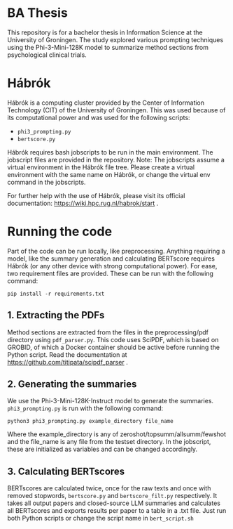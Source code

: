 # BA Thesis

This repository is for a bachelor thesis in Information Science at the University of Groningen. The study explored various prompting techniques using the Phi-3-Mini-128K model to summarize method sections from psychological clinical trials. 

# Hábrók

Hábrók is a computing cluster provided by the Center of Information Technology (CIT) of the University of Groningen. This was used because of its computational power and was used for the following scripts:
* `phi3_prompting.py`
* `bertscore.py`

Hábrók requires bash jobscripts to be run in the main environment. The jobscript files are provided in the repository.
Note: The jobscripts assume a virtual environment in the Hábrók file tree. Please create a virtual environment with the same name on Hábrók, or change the virtual env command in the jobscripts.

For further help with the use of Hábrók, please visit its official documentation: https://wiki.hpc.rug.nl/habrok/start .

# Running the code

Part of the code can be run locally, like preprocessing. Anything requiring a model, like the summary generation and calculating BERTscore requires Hábrók (or any other device with strong computational power). For ease, two requirement files are provided. These can be run with the following command:

```
pip install -r requirements.txt
```

## 1. Extracting the PDFs
Method sections are extracted from the files in the preprocessing/pdf directory using `pdf_parser.py`. This code uses SciPDF, which is based on GROBID, of which a Docker container should be active before running the Python script. Read the documentation at https://github.com/titipata/scipdf_parser .  

## 2. Generating the summaries
We use the Phi-3-Mini-128K-Instruct model to generate the summaries. `phi3_prompting.py` is run with the following command:

```
python3 phi3_prompting.py example_directory file_name
```
Where the example_directory is any of zeroshot/topsumm/allsumm/fewshot and the file_name is any file from the testset directory. In the jobscript, these are initialized as variables and can be changed accordingly.

## 3. Calculating BERTscores
BERTscores are calculated twice, once for the raw texts and once with removed stopwords, `bertscore.py` and `bertscore_filt.py` respectively. It takes all output papers and closed-source LLM summaries and calculates all BERTscores and exports results per paper to a table in a .txt file. Just run both Python scripts or change the script name in `bert_script.sh`
